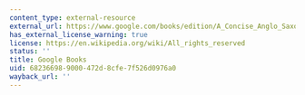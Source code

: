 ```yaml
---
content_type: external-resource
external_url: https://www.google.com/books/edition/A_Concise_Anglo_Saxon_Dictionary/eLYiXNHnQWsC?hl=en&gbpv=1
has_external_license_warning: true
license: https://en.wikipedia.org/wiki/All_rights_reserved
status: ''
title: Google Books
uid: 68236698-9000-472d-8cfe-7f526d0976a0
wayback_url: ''
---
```

